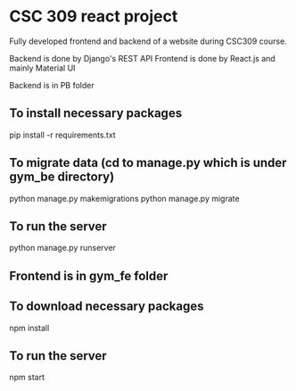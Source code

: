 # CSC 309 react project

Fully developed frontend and backend of a website during CSC309 course.

Backend is done by Django's REST API
Frontend is done by React.js and mainly Material UI

Backend is in PB folder

## To install necessary packages
pip install -r requirements.txt  

## To migrate data (cd to manage.py which is under gym_be directory)

python manage.py makemigrations 
python manage.py migrate

## To run the server

python  manage.py runserver

## Frontend is in gym_fe folder

## To download necessary packages

npm install

## To run the server

npm start
